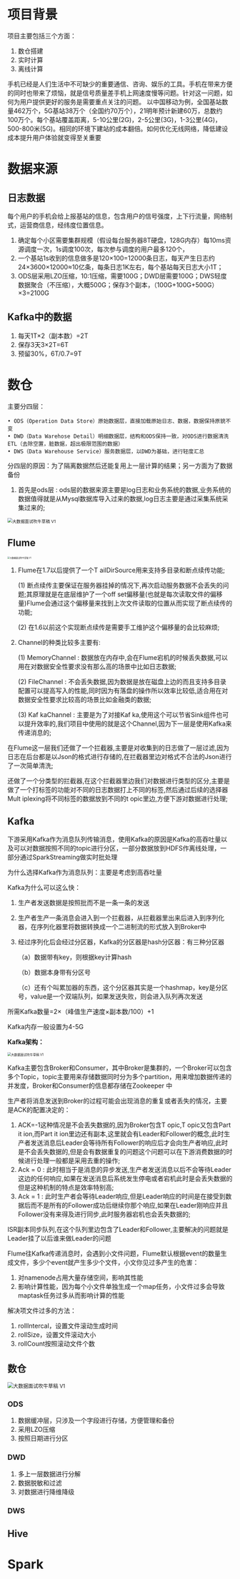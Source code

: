 # 项目背景

项目主要包括三个方面：

1. 数仓搭建
2. 实时计算
3. 离线计算

手机已经是人们生活中不可缺少的重要通信、咨询、娱乐的工具。手机在带来方便的同时也带来了烦恼，就是信号质量差手机上网速度慢等问题。针对这一问题，如何为用户提供更好的服务是需要重点关注的问题。
以中国移动为例，全国基站数量462万个，5G基站38万个（全国约70万个），21明年预计新建60万，总数约100万个。每个基站覆盖距离，5-10公里(2G)，2-5公里(3G)，1-3公里(4G)，500-800米(5G)。相同的环境下建站的成本翻倍。如何优化无线网络，降低建设成本提升用户体验就变得至关重要

# 数据来源

## 日志数据

每个用户的手机会给上报基站的信息，包含用户的信号强度，上下行流量，网络制式，运营商信息，经纬度位置信息。

1. 确定每个小区需要集群规模（假设每台服务器8T硬盘，128G内存）每10ms资源调度一次，1s调度100次，每次参与调度的用户最多120个，
2. 一个基站1s收到的信息做多是120×100=12000条日志，每天产生日志约24×3600×12000≈10亿条，每条日志1K左右，每个基站每天日志大小1T；
3. ODS层采用LZO压缩，10:1压缩，需要100G；DWD层需要100G；DWS轻度数据聚合（不压缩），大概500G；保存3个副本，（100G+100G+500G）×3=2100G

## Kafka中的数据

1. 每天1T×2（副本数）=2T
2. 保存3天3×2T=6T
3. 预留30%，6T/0.7=9T

# 数仓

主要分四层：

	• ODS（Operation Data Store）原始数据层，直接加载原始日志、数据，数据保持原貌不变
	• DWD（Data Warehose Detail）明细数据层，结构和ODS保持一致，对ODS进行数据清洗ETL（去除空置，脏数据，超出极限范围的数据）
	• DWS（Data Warehouse Service）服务数据层，以DWD为基础，进行轻度汇总
分四层的原因：为了隔离数据然后还能复用上一层计算的结果；另一方面为了数据备份

1. 首先是ods层 : ods层的数据来源主要是log⽇志和业务系统的数据,业务系统的数据值得就是从Mysql数据库导⼊过来的数据,log⽇志主要是通过采集系统采集过来的;

  <img src="面试项目介绍.assets/大数据面试吹牛草稿 V1.jpg" alt="大数据面试吹牛草稿 V1" style="zoom: 67%;" />

## Flume

<img src="面试项目介绍.assets/大数据面试吹牛草稿 V1-1608551694741.jpg" alt="大数据面试吹牛草稿 V1" style="zoom: 33%;" />

1. Flume在1.7以后提供了⼀个T ailDirSource⽤来⽀持多⽬录和断点续传功能;

   (1) 断点续传主要保证在服务器挂掉的情况下,再次启动服务数据不会丢失的问题;其原理就是在底层维护了⼀个off set偏移量(也就是每次读取⽂件的偏移量)Flume会通过这个偏移量来找到上次⽂件读取的位置从⽽实现了断点续传的功能;

   (2) 在1.6以前这个实现断点续传是需要⼿⼯维护这个偏移量的会⽐较麻烦;

2. Channel的种类⽐较多主要有:

   (1) MemoryChannel : 数据放在内存中,会在Flume宕机的时候丢失数据,可以⽤在对数据安全性要求没有那么⾼的场景中⽐如⽇志数据;

   (2) FileChannel : 不会丢失数据,因为数据是放在磁盘上边的⽽且⽀持多⽬录配置可以提⾼写⼊的性能,同时因为有落盘的操作所以效率⽐较低,适合⽤在对数据安全性要求⽐较⾼的场景⽐如⾦融类的数据;

   (3) Kaf kaChannel : 主要是为了对接Kaf ka,使⽤这个可以节省Sink组件也可以提升效率的,我们项⽬中使⽤的就是这个Channel,因为下⼀层是使⽤Kafka来传递消息的;

在Flume这⼀层我们还做了⼀个拦截器,主要是对收集到的⽇志做了⼀层过滤,因为⽇志在后台都是以Json的格式进⾏存储的,在拦截器⾥边对格式不合法的Json进⾏了⼀次简单清洗;

还做了⼀个分类型的拦截器,在这个拦截器⾥边我们对数据进⾏类型的区分,主要是做了⼀个打标签的功能对不同的⽇志数据打上不同的标签,然后通过后续的选择器Mult iplexing将不同标签的数据放到不同的t opic⾥边,⽅便下游对数据进⾏处理;



## Kafka

下游采用Kafka作为消息队列传输消息，使用Kafka的原因是Kafka的高吞吐量以及可以对数据按照不同的topic进行分区，一部分数据放到HDFS作离线处理，一部分通过SparkStreaming做实时批处理

为什么选择Kafka作为消息队列：主要是考虑到高吞吐量

Kafka为什么可以这么快：

1. 生产者发送数据是按照批而不是一条一条的发送

2. 生产者生产一条消息会进入到一个拦截器，从拦截器里出来后进入到序列化器，在序列化器里将数据转换成一个二进制流的形式放入到Broker中

3. 经过序列化后会经过分区器，Kafka的分区器是hash分区器：有三种分区器

   （a）数据带有key，则根据key计算hash

   （b）数据本身带有分区号

   （c）还有个叫累加器的东西，这个分区器其实是一个hashmap，key是分区号，value是一个双端队列，如果发送失败，则会进入队列再次发送

所需Kafka数量=2×（峰值生产速度×副本数/100）+1

Kafka内存一般设置为4-5G

**Kafka架构：**

<img src="面试项目介绍.assets/大数据面试吹牛草稿 V1-1608553723702.jpg" alt="大数据面试吹牛草稿 V1" style="zoom:50%;" />

Kafka主要包含Broker和Consumer，其中Broker是集群的，一个Broker可以包含多个Topic，topic主要用来存储数据同时分为多个partition，用来增加数据传递的并发度，Broker和Consumer的信息都存储在Zookeeper 中

生产者将消息发送到Broker的过程可能会出现消息的重复或者丢失的情况，主要是ACK的配置决定的：

1. ACK=-1这种情况是不会丢失数据的,因为Broker包含T opic,T opic⼜包含Part it ion,⽽Part it ion⾥边还有副本,这⾥就会有Leader和Follower的概念,此时⽣产者发送消息后Leader会等待所有Follower的响应后才会向⽣产者响应,此时是不会丢失数据的,但是会有数据重复的问题这个问题可以在下游消费数据的时候进⾏处理⼀般都是采⽤去重的操作;
2. Ack = 0 : 此时相当于是消息的异步发送,⽣产者发送消息以后不会等待Leader这边的任何响应,如果在发送消息后系统发⽣停电或者宕机此时是会丢失数据的但是这种机制的特点是效率特别⾼;
3. Ack = 1 : 此时⽣产者会等待Leader响应,但是Leader响应的时间是在接受到数据后⽽不是所有的Follower成功后继续你那个响应,如果在Leader刚响应并且Follower没有来得及进⾏同步,此时服务器宕机也会丢失数据的;

ISR副本同步队列,在这个队列⾥边包含了Leader和Follower,主要解决的问题就是Leader挂了以后谁来做Leader的问题

Flume往Kafka传递消息时，会遇到小文件问题，Flume默认根据event的数量生成文件，多少个event就产生多少个文件，小文你见过多产生的危害：

1. 对namenode占用大量存储空间，影响其性能
2. 影响计算性能，因为每个小文件单独生成一个map任务，小文件过多会导致maptask任务过多从而影响计算的性能

解决项文件过多的方法：

1. rollIntercal，设置文件滚动生成时间
2. rollSize，设置文件滚动大小
3. rollCount按照滚动文件个数

## 数仓

<img src="面试项目介绍.assets/大数据面试吹牛草稿 V1-1608556723206.jpg" alt="大数据面试吹牛草稿 V1" style="zoom:80%;" />

### ODS

1. 数据缓冲层，只涉及一个字段进行存储，方便管理和备份
2. 采用LZO压缩
3. 按照日期进行分区

### DWD

1. 多上一层数据进行分解
2. 数据脱敏和过滤
3. 对数据进行降维降级

### DWS

## Hive

# Spark




